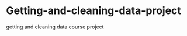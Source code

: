Getting-and-cleaning-data-project
=================================

getting and cleaning data course project
